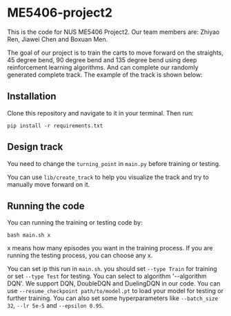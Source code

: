 # ME5406-project2
This is the code for NUS ME5406 Project2. Our team members are: Zhiyao Ren, Jiawei Chen and Boxuan Men.

The goal of our project is to train the carts to move forward on the straights, 45 degree bend, 90 degree bend and 135 degree bend using deep reinforcement learning algorithms. And can complete our randomly generated complete track. The example of the track is shown below:

## Installation
Clone this repository and navigate to it in your terminal. Then run:

```
pip install -r requirements.txt
```

## Design track
You need to change the `turning_point` in `main.py` before training or testing.

You can use `lib/create_track` to help you visualize the track and try to manually move forward on it.

## Running the code
You can running the training or testing code by:

```
bash main.sh x
```

x means how many episodes you want in the training process. If you are running the testing process, you can choose any x.

You can set ip this run in `main.sh`. you should set `--type Train` for training or set `--type Test` for testing. You can select to algorithm '--algorithm DQN'. We support DQN, DoubleDQN and DuelingDQN in our code. You can use `--resume_checkpoint path/to/model.pt` to load your model for testing or further training. You can also set some hyperparameters like `--batch_size 32`, `--lr 5e-5` and `--epsilon 0.95`.
